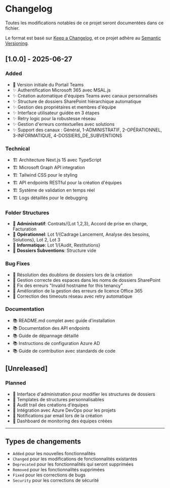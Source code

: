 # Changelog

Toutes les modifications notables de ce projet seront documentées dans ce fichier.

Le format est basé sur [Keep a Changelog](https://keepachangelog.com/en/1.0.0/),
et ce projet adhère au [Semantic Versioning](https://semver.org/spec/v2.0.0.html).

## [1.0.0] - 2025-06-27

### Added
- 🎉 Version initiale du Portail Teams
- ✨ Authentification Microsoft 365 avec MSAL.js
- ✨ Création automatique d'équipes Teams avec canaux personnalisés
- ✨ Structure de dossiers SharePoint hiérarchique automatique
- ✨ Gestion des propriétaires et membres d'équipe
- ✨ Interface utilisateur guidée en 3 étapes
- ✨ Retry logic pour la robustesse réseau
- ✨ Gestion d'erreurs contextuelles avec solutions
- ✨ Support des canaux : Général, 1-ADMINISTRATIF, 2-OPÉRATIONNEL, 3-INFORMATIQUE, 4-DOSSIERS_DE_SUBVENTIONS

### Technical
- 🏗️ Architecture Next.js 15 avec TypeScript
- 🏗️ Microsoft Graph API integration
- 🏗️ Tailwind CSS pour le styling
- 🏗️ API endpoints RESTful pour la création d'équipes
- 🏗️ Système de validation en temps réel
- 🏗️ Logs détaillés pour le debugging

### Folder Structures
- 📁 **Administratif**: Contrats/{Lot 1,2,3}, Accord de prise en charge, Facturation
- 📁 **Opérationnel**: Lot 1/{Cadrage Lancement, Analyse des besoins, Solutions}, Lot 2, Lot 3
- 📁 **Informatique**: Lot 1/{Audit, Restitutions}
- 📁 **Dossiers Subventions**: Structure vide

### Bug Fixes
- 🐛 Résolution des doublons de dossiers lors de la création
- 🐛 Gestion correcte des espaces dans les noms de dossiers SharePoint
- 🐛 Fix des erreurs "Invalid hostname for this tenancy"
- 🐛 Amélioration de la gestion des erreurs de licence Office 365
- 🐛 Correction des timeouts réseau avec retry automatique

### Documentation
- 📚 README.md complet avec guide d'installation
- 📚 Documentation des API endpoints
- 📚 Guide de dépannage détaillé
- 📚 Instructions de configuration Azure AD
- 📚 Guide de contribution avec standards de code

## [Unreleased]

### Planned
- 🔮 Interface d'administration pour modifier les structures de dossiers
- 🔮 Templates de structures personnalisables
- 🔮 Audit trail des créations d'équipes
- 🔮 Intégration avec Azure DevOps pour les projets
- 🔮 Notifications par email lors de la création
- 🔮 Dashboard de monitoring des équipes créées

---

## Types de changements
- `Added` pour les nouvelles fonctionnalités
- `Changed` pour les modifications de fonctionnalités existantes
- `Deprecated` pour les fonctionnalités qui seront supprimées
- `Removed` pour les fonctionnalités supprimées
- `Fixed` pour les corrections de bugs
- `Security` pour les corrections de sécurité